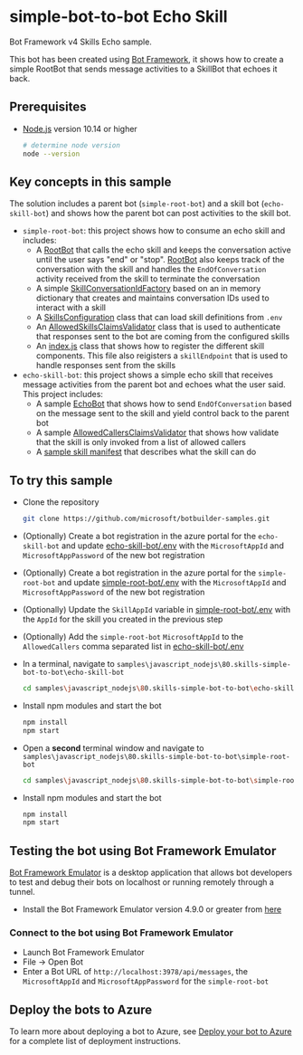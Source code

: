 # simple-bot-to-bot Echo Skill

Bot Framework v4 Skills Echo sample.

This bot has been created using [Bot Framework](https://dev.botframework.com), it shows how to create a simple RootBot that sends message activities to a SkillBot that echoes it back.

## Prerequisites

- [Node.js](https://nodejs.org) version 10.14 or higher

    ```bash
    # determine node version
    node --version

## Key concepts in this sample

The solution includes a parent bot (`simple-root-bot`) and a skill bot (`echo-skill-bot`) and shows how the parent bot can post activities to the skill bot.

- `simple-root-bot`: this project shows how to consume an echo skill and includes:
  - A [RootBot](simple-root-bot/rootBot.js) that calls the echo skill and keeps the conversation active until the user says "end" or "stop". [RootBot](simple-root-bot/rootBot.js) also keeps track of the conversation with the skill and handles the `EndOfConversation` activity received from the skill to terminate the conversation
  - A simple [SkillConversationIdFactory](simple-root-bot/skillConversationIdFactory.js) based on an in memory dictionary that creates and maintains conversation IDs used to interact with a skill
  - A [SkillsConfiguration](simple-root-bot/skillsConfiguration.js) class that can load skill definitions from `.env`
  - An [AllowedSkillsClaimsValidator](simple-root-bot/authentication/allowedSkillsClaimsValidator.js) class that is used to authenticate that responses sent to the bot are coming from the configured skills
  - An [index.js](simple-root-bot/index.js) class that shows how to register the different skill components. This file also reigisters a `skillEndpoint` that is used to handle responses sent from the skills
- `echo-skill-bot`: this project shows a simple echo skill that receives message activities from the parent bot and echoes what the user said. This project includes:
  - A sample [EchoBot](echo-skill-bot/bot.js) that shows how to send `EndOfConversation` based on the message sent to the skill and yield control back to the parent bot
  - A sample [AllowedCallersClaimsValidator](echo-skill-bot/authentication/allowedCallersClaimsValidator.js) that shows how validate that the skill is only invoked from a list of allowed callers
  - A [sample skill manifest](echo-skill-bot/manifest/echoskillbot-manifest-1.0.json) that describes what the skill can do

## To try this sample

- Clone the repository

    ```bash
    git clone https://github.com/microsoft/botbuilder-samples.git
    ```

- (Optionally) Create a bot registration in the azure portal for the `echo-skill-bot` and update [echo-skill-bot/.env](echo-skill-bot/.env) with the `MicrosoftAppId` and `MicrosoftAppPassword` of the new bot registration
- (Optionally) Create a bot registration in the azure portal for the `simple-root-bot` and update [simple-root-bot/.env](simple-root-bot/.env) with the `MicrosoftAppId` and `MicrosoftAppPassword` of the new bot registration
- (Optionally) Update the `SkillAppId` variable in [simple-root-bot/.env](simple-root-bot/.env) with the `AppId` for the skill you created in the previous step
- (Optionally) Add the `simple-root-bot` `MicrosoftAppId` to the `AllowedCallers` comma separated list in [echo-skill-bot/.env](echo-skill-bot/.env)
- In a terminal, navigate to `samples\javascript_nodejs\80.skills-simple-bot-to-bot\echo-skill-bot`

    ```bash
    cd samples\javascript_nodejs\80.skills-simple-bot-to-bot\echo-skill-bot
    ```

- Install npm modules and start the bot

    ```bash
    npm install
    npm start
    ```

- Open a **second** terminal window and navigate to `samples\javascript_nodejs\80.skills-simple-bot-to-bot\simple-root-bot`

    ```bash
    cd samples\javascript_nodejs\80.skills-simple-bot-to-bot\simple-root-bot
    ```

- Install npm modules and start the bot

    ```bash
    npm install
    npm start
    ```

## Testing the bot using Bot Framework Emulator

[Bot Framework Emulator](https://github.com/microsoft/botframework-emulator) is a desktop application that allows bot developers to test and debug their bots on localhost or running remotely through a tunnel.

- Install the Bot Framework Emulator version 4.9.0 or greater from [here](https://github.com/Microsoft/BotFramework-Emulator/releases)

### Connect to the bot using Bot Framework Emulator

- Launch Bot Framework Emulator
- File -> Open Bot
- Enter a Bot URL of `http://localhost:3978/api/messages`, the `MicrosoftAppId` and `MicrosoftAppPassword` for the `simple-root-bot`

## Deploy the bots to Azure

To learn more about deploying a bot to Azure, see [Deploy your bot to Azure](https://aka.ms/azuredeployment) for a complete list of deployment instructions.
